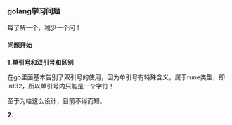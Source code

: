 ### golang学习问题

每了解一个，减少一个问！

#### 问题开始


**1.单引号和双引号和区别**

在go里面基本告别了双引号的使用，因为单引号有特殊含义，属于rune类型，即int32，所以单引号内只能是一个字符！

至于为啥这么设计，目前不得而知。

**2.**